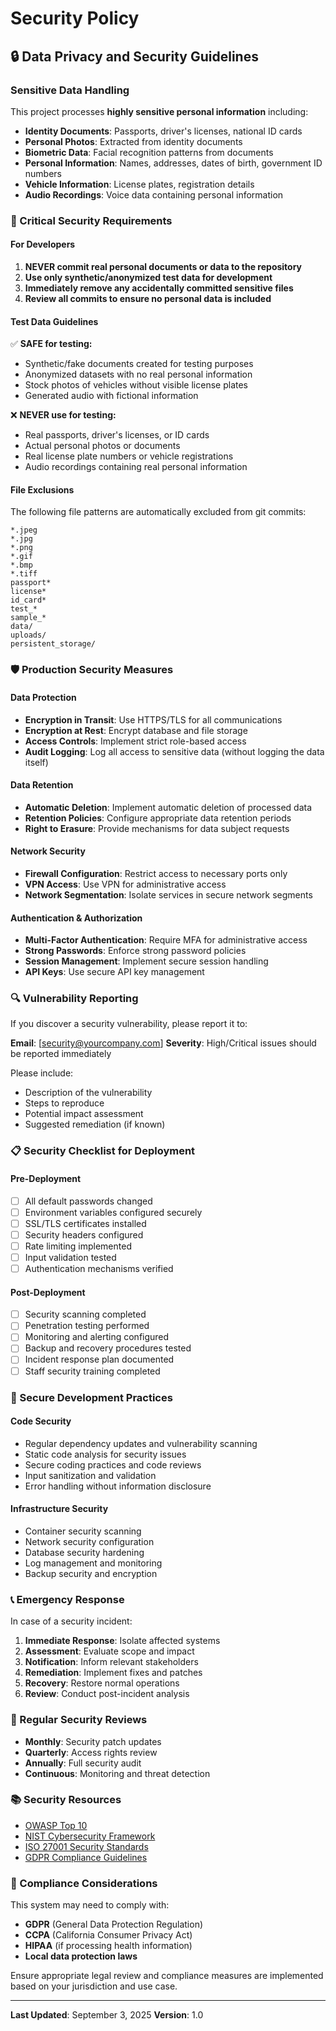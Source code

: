 # Security Policy

## 🔒 Data Privacy and Security Guidelines

### Sensitive Data Handling

This project processes **highly sensitive personal information** including:

- **Identity Documents**: Passports, driver's licenses, national ID cards
- **Personal Photos**: Extracted from identity documents
- **Biometric Data**: Facial recognition patterns from documents
- **Personal Information**: Names, addresses, dates of birth, government ID numbers
- **Vehicle Information**: License plates, registration details
- **Audio Recordings**: Voice data containing personal information

### 🚨 Critical Security Requirements

#### For Developers

1. **NEVER commit real personal documents or data to the repository**
2. **Use only synthetic/anonymized test data for development**
3. **Immediately remove any accidentally committed sensitive files**
4. **Review all commits to ensure no personal data is included**

#### Test Data Guidelines

✅ **SAFE for testing:**
- Synthetic/fake documents created for testing purposes
- Anonymized datasets with no real personal information
- Stock photos of vehicles without visible license plates
- Generated audio with fictional information

❌ **NEVER use for testing:**
- Real passports, driver's licenses, or ID cards
- Actual personal photos or documents
- Real license plate numbers or vehicle registrations
- Audio recordings containing real personal information

#### File Exclusions

The following file patterns are automatically excluded from git commits:
```
*.jpeg
*.jpg
*.png
*.gif
*.bmp
*.tiff
passport*
license*
id_card*
test_*
sample_*
data/
uploads/
persistent_storage/
```

### 🛡️ Production Security Measures

#### Data Protection
- **Encryption in Transit**: Use HTTPS/TLS for all communications
- **Encryption at Rest**: Encrypt database and file storage
- **Access Controls**: Implement strict role-based access
- **Audit Logging**: Log all access to sensitive data (without logging the data itself)

#### Data Retention
- **Automatic Deletion**: Implement automatic deletion of processed data
- **Retention Policies**: Configure appropriate data retention periods
- **Right to Erasure**: Provide mechanisms for data subject requests

#### Network Security
- **Firewall Configuration**: Restrict access to necessary ports only
- **VPN Access**: Use VPN for administrative access
- **Network Segmentation**: Isolate services in secure network segments

#### Authentication & Authorization
- **Multi-Factor Authentication**: Require MFA for administrative access
- **Strong Passwords**: Enforce strong password policies
- **Session Management**: Implement secure session handling
- **API Keys**: Use secure API key management

### 🔍 Vulnerability Reporting

If you discover a security vulnerability, please report it to:

**Email**: [security@yourcompany.com]
**Severity**: High/Critical issues should be reported immediately

Please include:
- Description of the vulnerability
- Steps to reproduce
- Potential impact assessment
- Suggested remediation (if known)

### 📋 Security Checklist for Deployment

#### Pre-Deployment
- [ ] All default passwords changed
- [ ] Environment variables configured securely
- [ ] SSL/TLS certificates installed
- [ ] Security headers configured
- [ ] Rate limiting implemented
- [ ] Input validation tested
- [ ] Authentication mechanisms verified

#### Post-Deployment
- [ ] Security scanning completed
- [ ] Penetration testing performed
- [ ] Monitoring and alerting configured
- [ ] Backup and recovery procedures tested
- [ ] Incident response plan documented
- [ ] Staff security training completed

### 🚀 Secure Development Practices

#### Code Security
- Regular dependency updates and vulnerability scanning
- Static code analysis for security issues
- Secure coding practices and code reviews
- Input sanitization and validation
- Error handling without information disclosure

#### Infrastructure Security
- Container security scanning
- Network security configuration
- Database security hardening
- Log management and monitoring
- Backup security and encryption

### 📞 Emergency Response

In case of a security incident:

1. **Immediate Response**: Isolate affected systems
2. **Assessment**: Evaluate scope and impact
3. **Notification**: Inform relevant stakeholders
4. **Remediation**: Implement fixes and patches
5. **Recovery**: Restore normal operations
6. **Review**: Conduct post-incident analysis

### 🔄 Regular Security Reviews

- **Monthly**: Security patch updates
- **Quarterly**: Access rights review
- **Annually**: Full security audit
- **Continuous**: Monitoring and threat detection

### 📚 Security Resources

- [OWASP Top 10](https://owasp.org/www-project-top-ten/)
- [NIST Cybersecurity Framework](https://www.nist.gov/cyberframework)
- [ISO 27001 Security Standards](https://www.iso.org/isoiec-27001-information-security.html)
- [GDPR Compliance Guidelines](https://gdpr.eu/)

### 📄 Compliance Considerations

This system may need to comply with:
- **GDPR** (General Data Protection Regulation)
- **CCPA** (California Consumer Privacy Act)
- **HIPAA** (if processing health information)
- **Local data protection laws**

Ensure appropriate legal review and compliance measures are implemented based on your jurisdiction and use case.

---

**Last Updated**: September 3, 2025
**Version**: 1.0
